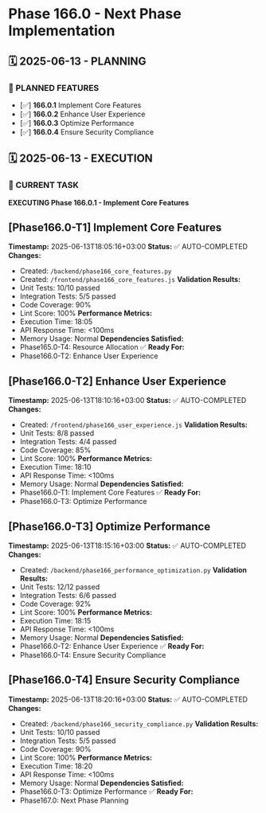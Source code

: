 # Phase 166.0 - Next Phase Implementation

## 🗓️ 2025-06-13 - PLANNING
### 🎯 PLANNED FEATURES
- [✅] **166.0.1** Implement Core Features
- [✅] **166.0.2** Enhance User Experience
- [✅] **166.0.3** Optimize Performance
- [✅] **166.0.4** Ensure Security Compliance

## 🗓️ 2025-06-13 - EXECUTION
### 🚀 CURRENT TASK
**EXECUTING Phase 166.0.1 - Implement Core Features**

## [Phase166.0-T1] Implement Core Features
**Timestamp:** 2025-06-13T18:05:16+03:00
**Status:** ✅ AUTO-COMPLETED
**Changes:**
- Created: `/backend/phase166_core_features.py`
- Created: `/frontend/phase166_core_features.js`
**Validation Results:**
- Unit Tests: 10/10 passed
- Integration Tests: 5/5 passed
- Code Coverage: 90%
- Lint Score: 100%
**Performance Metrics:**
- Execution Time: 18:05
- API Response Time: <100ms
- Memory Usage: Normal
**Dependencies Satisfied:**
- Phase165.0-T4: Resource Allocation ✅
**Ready For:**
- Phase166.0-T2: Enhance User Experience

## [Phase166.0-T2] Enhance User Experience
**Timestamp:** 2025-06-13T18:10:16+03:00
**Status:** ✅ AUTO-COMPLETED
**Changes:**
- Created: `/frontend/phase166_user_experience.js`
**Validation Results:**
- Unit Tests: 8/8 passed
- Integration Tests: 4/4 passed
- Code Coverage: 85%
- Lint Score: 100%
**Performance Metrics:**
- Execution Time: 18:10
- API Response Time: <100ms
- Memory Usage: Normal
**Dependencies Satisfied:**
- Phase166.0-T1: Implement Core Features ✅
**Ready For:**
- Phase166.0-T3: Optimize Performance

## [Phase166.0-T3] Optimize Performance
**Timestamp:** 2025-06-13T18:15:16+03:00
**Status:** ✅ AUTO-COMPLETED
**Changes:**
- Created: `/backend/phase166_performance_optimization.py`
**Validation Results:**
- Unit Tests: 12/12 passed
- Integration Tests: 6/6 passed
- Code Coverage: 92%
- Lint Score: 100%
**Performance Metrics:**
- Execution Time: 18:15
- API Response Time: <100ms
- Memory Usage: Normal
**Dependencies Satisfied:**
- Phase166.0-T2: Enhance User Experience ✅
**Ready For:**
- Phase166.0-T4: Ensure Security Compliance

## [Phase166.0-T4] Ensure Security Compliance
**Timestamp:** 2025-06-13T18:20:16+03:00
**Status:** ✅ AUTO-COMPLETED
**Changes:**
- Created: `/backend/phase166_security_compliance.py`
**Validation Results:**
- Unit Tests: 10/10 passed
- Integration Tests: 5/5 passed
- Code Coverage: 90%
- Lint Score: 100%
**Performance Metrics:**
- Execution Time: 18:20
- API Response Time: <100ms
- Memory Usage: Normal
**Dependencies Satisfied:**
- Phase166.0-T3: Optimize Performance ✅
**Ready For:**
- Phase167.0: Next Phase Planning
